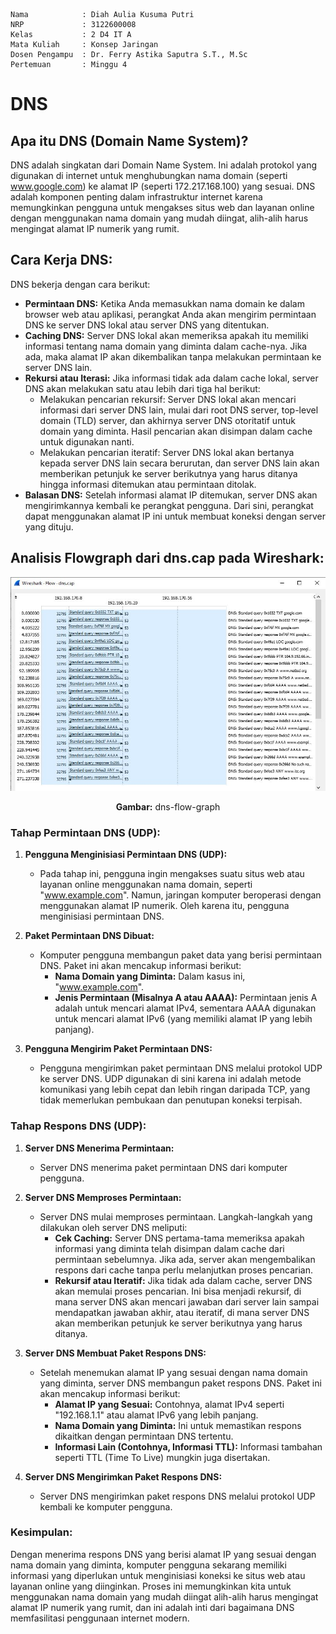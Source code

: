    Nama            : Diah Aulia Kusuma Putri
    NRP             : 3122600008
    Kelas           : 2 D4 IT A
    Mata Kuliah     : Konsep Jaringan
    Dosen Pengampu  : Dr. Ferry Astika Saputra S.T., M.Sc
    Pertemuan       : Minggu 4

# DNS

## **Apa itu DNS (Domain Name System)?**

DNS adalah singkatan dari Domain Name System. Ini adalah protokol yang digunakan di internet untuk menghubungkan nama domain (seperti www.google.com) ke alamat IP (seperti 172.217.168.100) yang sesuai. DNS adalah komponen penting dalam infrastruktur internet karena memungkinkan pengguna untuk mengakses situs web dan layanan online dengan menggunakan nama domain yang mudah diingat, alih-alih harus mengingat alamat IP numerik yang rumit.

## **Cara Kerja DNS:**

DNS bekerja dengan cara berikut:

- **Permintaan DNS:** Ketika Anda memasukkan nama domain ke dalam browser web atau aplikasi, perangkat Anda akan mengirim permintaan DNS ke server DNS lokal atau server DNS yang ditentukan.
- **Caching DNS:** Server DNS lokal akan memeriksa apakah itu memiliki informasi tentang nama domain yang diminta dalam cache-nya. Jika ada, maka alamat IP akan dikembalikan tanpa melakukan permintaan ke server DNS lain.
- **Rekursi atau Iterasi:** Jika informasi tidak ada dalam cache lokal, server DNS akan melakukan satu atau lebih dari tiga hal berikut:
  - Melakukan pencarian rekursif: Server DNS lokal akan mencari informasi dari server DNS lain, mulai dari root DNS server, top-level domain (TLD) server, dan akhirnya server DNS otoritatif untuk domain yang diminta. Hasil pencarian akan disimpan dalam cache untuk digunakan nanti.
  - Melakukan pencarian iteratif: Server DNS lokal akan bertanya kepada server DNS lain secara berurutan, dan server DNS lain akan memberikan petunjuk ke server berikutnya yang harus ditanya hingga informasi ditemukan atau permintaan ditolak.
- **Balasan DNS:** Setelah informasi alamat IP ditemukan, server DNS akan mengirimkannya kembali ke perangkat pengguna. Dari sini, perangkat dapat menggunakan alamat IP ini untuk membuat koneksi dengan server yang dituju.

## **Analisis Flowgraph dari dns.cap pada Wireshark:**

<div align="center">
<img src="assets/dns-flow-graph.JPG">
<p><strong>Gambar:</strong> dns-flow-graph</p>
</div>

### Tahap Permintaan DNS (UDP):

1. **Pengguna Menginisiasi Permintaan DNS (UDP):**

   - Pada tahap ini, pengguna ingin mengakses suatu situs web atau layanan online menggunakan nama domain, seperti "www.example.com". Namun, jaringan komputer beroperasi dengan menggunakan alamat IP numerik. Oleh karena itu, pengguna menginisiasi permintaan DNS.

2. **Paket Permintaan DNS Dibuat:**

   - Komputer pengguna membangun paket data yang berisi permintaan DNS. Paket ini akan mencakup informasi berikut:
     - **Nama Domain yang Diminta:** Dalam kasus ini, "www.example.com".
     - **Jenis Permintaan (Misalnya A atau AAAA):** Permintaan jenis A adalah untuk mencari alamat IPv4, sementara AAAA digunakan untuk mencari alamat IPv6 (yang memiliki alamat IP yang lebih panjang).

3. **Pengguna Mengirim Paket Permintaan DNS:**

   - Pengguna mengirimkan paket permintaan DNS melalui protokol UDP ke server DNS. UDP digunakan di sini karena ini adalah metode komunikasi yang lebih cepat dan lebih ringan daripada TCP, yang tidak memerlukan pembukaan dan penutupan koneksi terpisah.

### Tahap Respons DNS (UDP):

1. **Server DNS Menerima Permintaan:**

   - Server DNS menerima paket permintaan DNS dari komputer pengguna.

2. **Server DNS Memproses Permintaan:**

   - Server DNS mulai memproses permintaan. Langkah-langkah yang dilakukan oleh server DNS meliputi:
     - **Cek Caching:** Server DNS pertama-tama memeriksa apakah informasi yang diminta telah disimpan dalam cache dari permintaan sebelumnya. Jika ada, server akan mengembalikan respons dari cache tanpa perlu melanjutkan proses pencarian.
     - **Rekursif atau Iteratif:** Jika tidak ada dalam cache, server DNS akan memulai proses pencarian. Ini bisa menjadi rekursif, di mana server DNS akan mencari jawaban dari server lain sampai mendapatkan jawaban akhir, atau iteratif, di mana server DNS akan memberikan petunjuk ke server berikutnya yang harus ditanya.

3. **Server DNS Membuat Paket Respons DNS:**

   - Setelah menemukan alamat IP yang sesuai dengan nama domain yang diminta, server DNS membangun paket respons DNS. Paket ini akan mencakup informasi berikut:
     - **Alamat IP yang Sesuai:** Contohnya, alamat IPv4 seperti "192.168.1.1" atau alamat IPv6 yang lebih panjang.
     - **Nama Domain yang Diminta:** Ini untuk memastikan respons dikaitkan dengan permintaan DNS tertentu.
     - **Informasi Lain (Contohnya, Informasi TTL):** Informasi tambahan seperti TTL (Time To Live) mungkin juga disertakan.

4. **Server DNS Mengirimkan Paket Respons DNS:**

   - Server DNS mengirimkan paket respons DNS melalui protokol UDP kembali ke komputer pengguna.

### Kesimpulan:

Dengan menerima respons DNS yang berisi alamat IP yang sesuai dengan nama domain yang diminta, komputer pengguna sekarang memiliki informasi yang diperlukan untuk menginisiasi koneksi ke situs web atau layanan online yang diinginkan. Proses ini memungkinkan kita untuk menggunakan nama domain yang mudah diingat alih-alih harus mengingat alamat IP numerik yang rumit, dan ini adalah inti dari bagaimana DNS memfasilitasi penggunaan internet modern.
